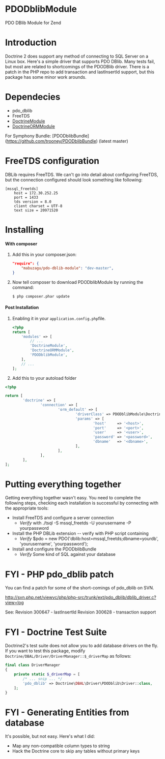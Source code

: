 PDODblibModule
==============

PDO DBlib Module for Zend

Introduction
=====================


Doctrine 2 does support any method of connecting to SQL Server on a Linux box. Here's a simple driver that supports PDO DBlib. Many tests fail, but most are related to shortcomings of the PDODBlib driver. There is a patch in the PHP repo to add transaction and lastInsertId support, but this package has some minor work arounds.

Dependecies
=====================
- pdo_dblib
- FreeTDS
- [DoctrineModule](https://github.com/doctrine/DoctrineModule)
- [DoctrineORMModule](https://github.com/doctrine/DoctrineORMModule)


For Symphony Bundle:   [PDODblibBundle] (https://github.com/trooney/PDODblibBundle) (latest master)
 
FreeTDS configuration
=====================

DBLib requires FreeTDS. We can't go into detail about configuring FreeTDS, but the connection configured should look something like following:

```
[mssql_freetds]
    host = 172.30.252.25
    port = 1433
    tds version = 8.0
    client charset = UTF-8
    text size = 20971520

```

Installing
============================

#### With composer

1. Add this in your composer.json:

    ```json
    "require": {
        "mabuzagu/pdo-dblib-module": "dev-master",
    }
    ```

2. Now tell composer to download PDODblibModule by running the command:

    ```bash
    $ php composer.phar update
    ```


#### Post Installation

1. Enabling it in your `application.config.php`file.

    ```php
    <?php
    return [
        'modules' => [
            // ...
            'DoctrineModule',
            'DoctrineORMModule',
			'PDODblibModule',
        ],
        // ...
    ];
    ```

2. Add this to your autoload folder

```php
<?php

return [
		'doctrine' => [
				'connection' => [
						'orm_default' => [
								'driverClass' => PDODblibModule\Doctrine\DBAL\Driver\PDODblib\Driver::class,
								'params' => [
										'host'     => '<host>',
										'port'     => '<port>',
										'user'     => '<user>',	
										'password' => '<password>',
										'dbname'   => '<dbname>',
								],
						],
				],
		],
];
```


Putting everything together
===========================

Getting everything together wasn't easy. You need to complete the following steps, checking each installation is successful by connecting with the appropriate tools:

* Install FreeTDS and configure a server connection 
    * *Verify* with ./tsql -S mssql_freetds -U yourusername -P yourpassword
* Install the PHP DBLib extension -- verify with PHP script containing 
    * *Verify* $pdo = new PDO('dblib:host=mssql_freetds;dbname=yourdb', 'yourusername', 'yourpassword');
* Install and configure the PDODblibBundle 
    * *Verify* Some kind of SQL against your database


FYI - PHP pdo_dblib patch
=========================

You can find a patch for some of the short-comings of pdo_dblib on SVN.

http://svn.php.net/viewvc/php/php-src/trunk/ext/pdo_dblib/dblib_driver.c?view=log

See:
Revision 300647 - lastInsertId
Revision 300628 - transaction support

FYI - Doctrine Test Suite
=========================

Doctrine2's test suite does not allow you to add database drivers on the fly. If you want to test this package, modify `Doctrine/DBAL/Driver/DriverManager::$_driverMap` as follows:

```php
final class DriverManager
{
    private static $_driverMap = [
		/* ... snip ... */
        'pdo_dblib' => Doctrine\DBAL\Driver\PDODblib\Driver::class,
    ];
}
```

FYI - Generating Entities from database
=======================================

It's possible, but not easy. Here's what I did:

- Map any non-compatible column types to string
- Hack the Doctrine core to skip any tables without primary keys


